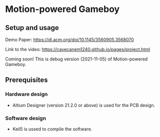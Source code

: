 # Motion-powered Gameboy

<!-- English | [简体中文](./README.zh-CN.md) -->

<!-- ## System overview -->

<!-- ## Project structure -->

## Setup and usage
Demo Paper: https://dl.acm.org/doi/10.1145/3560905.3568070

Link to the video: https://cavecanem1240.github.io/pages/project.html

Coming soon! This is debug version (2021-11-05) of Motion-powered Gameboy. 

## Prerequisites
### Hardware design
- Altium Designer (version 21.2.0 or above) is used for the PCB design.
### Software design
- Keil5 is ussed to compile the software. 

